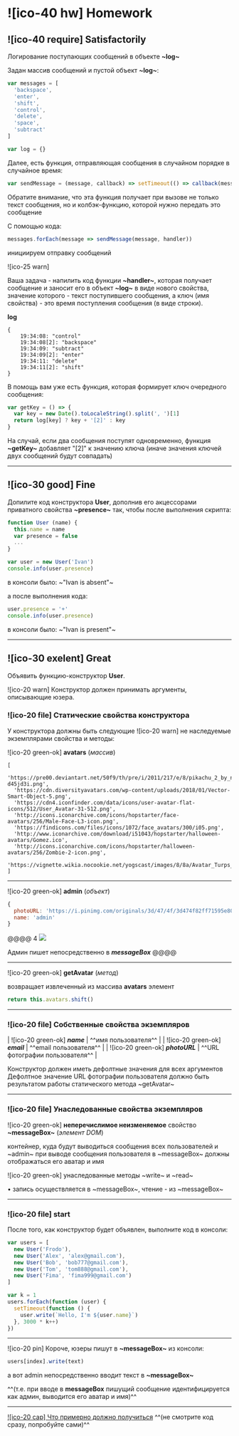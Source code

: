 # ![ico-40 hw] Homework

## ![ico-40 require] Satisfactorily

Логирование поступающих сообщений в объекте **~log~**

Задан массив сообщений и пустой объект **~log~**:

~~~js
var messages = [
  'backspace',
  'enter',
  'shift',
  'control',
  'delete',
  'space',
  'subtract'
]

var log = {}
~~~

Далее, есть функция, отправляющая сообщения в случайном порядке в случайное время:

~~~js
var sendMessage = (message, callback) => setTimeout(() => callback(message), Math.random() * 7000)
~~~

Обратите внимание, что эта функция получает при вызове не только текст сообщения, но и колбэк-функцию, которой нужно передать это сообщение

С помощью кода:

~~~js
messages.forEach(message => sendMessage(message, handler))
~~~

инициируем отправку сообщений

![ico-25 warn]

Ваша задача - напилить код функции **~handler~**,
которая получает сообщение и заносит его в объект **~log~**
в виде нового свойства,
значение которого - текст поступившего сообщения,
а ключ (имя свойства) - это время поступления сообщения (в виде строки).

**log**
~~~console
{
    19:34:08: "control"
    19:34:08[2]: "backspace"
    19:34:09: "subtract"
    19:34:09[2]: "enter"
    19:34:11: "delete"
    19:34:11[2]: "shift"
}
~~~

В помощь вам уже есть функция, которая формирует ключ очередного сообщения:

~~~js
var getKey = () => {
  var key = new Date().toLocaleString().split(', ')[1]
  return log[key] ? key + '[2]' : key
}
~~~

На случай, если два сообщения поступят одновременно, функция **~getKey~** добавляет "[2]" к значению ключа (иначе значения ключей двух сообщений будут совпадать)

____________________________________________________________________________

## ![ico-30 good] Fine

Допилите код конструктора **User**, дополнив его акцессорами приватного свойства **~presence~** так, чтобы после выполнения скрипта:

~~~js
function User (name) {
  this.name = name
  var presence = false
  ...
}

var user = new User('Ivan')
console.info(user.presence)
~~~

в консоли было: ~"Ivan is absent"~

а после выполнения кода:

~~~js
user.presence = '+'
console.info(user.presence)
~~~

в консоли было: ~"Ivan is present"~

_______________________________________________________________________________

## ![ico-30 exelent] Great

Объявить функцию-конструктор **User**.

![ico-20 warn] Конструктор должен принимать аргументы, описывающие юзера.

### ![ico-20 file] Статические свойства конструктора

У конструктора должны быть следующие ![ico-20 warn] не наследуемые экземплярами свойства и методы:

![ico-20 green-ok] **avatars** (_массив_)

~~~~avatars
[
  'https://pre00.deviantart.net/50f9/th/pre/i/2011/217/e/8/pikachu_2_by_nostalgiaattack-d45jd3i.png',
  'https://cdn.diversityavatars.com/wp-content/uploads/2018/01/Vector-Smart-Object-5.png',
  'https://cdn4.iconfinder.com/data/icons/user-avatar-flat-icons/512/User_Avatar-31-512.png',
  'http://icons.iconarchive.com/icons/hopstarter/face-avatars/256/Male-Face-L3-icon.png',
  'https://findicons.com/files/icons/1072/face_avatars/300/i05.png',
  'http://www.iconarchive.com/download/i51043/hopstarter/halloween-avatars/Gomez.ico',
  'http://icons.iconarchive.com/icons/hopstarter/halloween-avatars/256/Zombie-2-icon.png',
  'https://vignette.wikia.nocookie.net/yogscast/images/8/8a/Avatar_Turps_2015.jpg'
]
~~~~

__________________

![ico-20 green-ok] **admin** (_объект_)

~~~js
{
  photoURL: 'https://i.pinimg.com/originals/3d/47/4f/3d474f82ff71595e8081f9a120892ae8.gif',
  name: 'admin'
}
~~~

@@@@ 4
![](https://i.pinimg.com/originals/3d/47/4f/3d474f82ff71595e8081f9a120892ae8.gif)

Админ пишет непосредственно в **_messageBox_**
@@@@

_____________________

![ico-20 green-ok] **getAvatar** (_метод_)

возвращает извлеченный из массива **avatars** элемент

~~~js
return this.avatars.shift()
~~~

__________________

### ![ico-20 file]  Собственные свойства экземпляров

| ![ico-20 green-ok] **_name_** | ^^имя пользователя^^ |
| ![ico-20 green-ok] **_email_** | ^^email пользователя^^ |
| ![ico-20 green-ok] **_photoURL_** | ^^URL фотографии пользователя^^ |

Конструктор должен иметь дефолтные значения для всех аргументов
Дефолтное значение URL фотографии пользователя должно быть результатом работы статического метода ~getAvatar~

___________________

### ![ico-20 file] Унаследованные свойства экземпляров

![ico-20 green-ok] **неперечислимое неизменяемое** свойство **~messageBox~** (_элемент DOM_)

контейнер, куда будут выводиться сообщения всех пользователей и ~admin~
при выводе сообщения пользователя в ~messageBox~ должны отображаться его аватар и имя

![ico-20 green-ok] унаследованные методы ~write~ и ~read~

• запись осуществляется в ~messageBox~, чтение - из ~messageBox~

_____________________

### ![ico-20 file] start

После того, как конструктор будет объявлен, выполните код в консоли:

~~~~js
var users = [
  new User('Frodo'),
  new User('Alex', 'alex@gmail.com'),
  new User('Bob', 'bob777@gmail.com'),
  new User('Tom', 'tom888@gmail.com'),
  new User('Fima', 'fima999@gmail.com')
]

var k = 1
users.forEach(function (user) {
  setTimeout(function () {
    user.write(`Hello, I'm ${user.name}`)
  }, 3000 * k++)
})
~~~~

__________________________

![ico-20 pin] Короче, юзеры пишут в **~messageBox~** из консоли:

~~~js
users[index].write(text)
~~~

а вот admin непосредственно вводит текст в **~messageBox~**

^^(т.е. при вводе в **messageBox** пишущий сообщение идентифицируется как админ, выводится его аватар и имя)^^

________________________

[![ico-20 cap] Что примерно должно получиться](samples/12)
^^(не смотрите код сразу, попробуйте сами)^^

